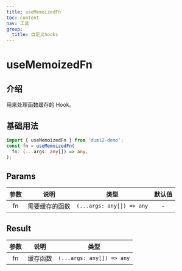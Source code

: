 ```yaml
---
title: useMemoizedFn
toc: content
nav: 工具
group:
  title: 自定义hooks
---
```


# useMemoizedFn

## 介绍

用来处理函数缓存的 Hook。

## 基础用法

```typescript
import { useMemoizedFn } from 'dumi2-demo';
const fn = useMemoizedFn(
  fn: (...args: any[]) => any,
);
```

## Params

| 参数 |      说明      |           类型            | 默认值 |
| :--: | :------------: | :-----------------------: | :----: |
|  fn  | 需要缓存的函数 | `(...args: any[]) => any` |   -    |

## Result

| 参数 |   说明   |           类型            |
| :--: | :------: | :-----------------------: |
|  fn  | 缓存函数 | `(...args: any[]) => any` |
